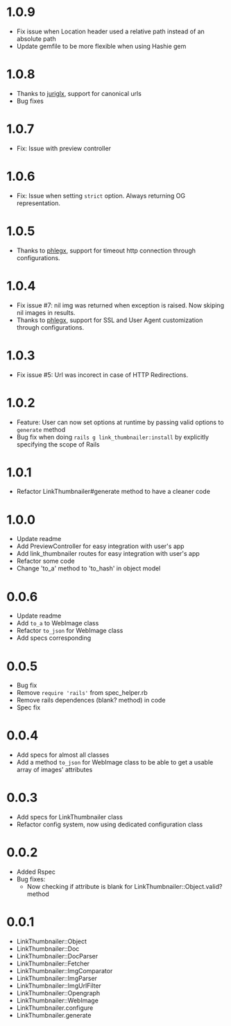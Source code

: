 # 1.0.9

- Fix issue when Location header used a relative path instead of an absolute path
- Update gemfile to be more flexible when using Hashie gem

# 1.0.8

- Thanks to [juriglx](https://github.com/juriglx), support for canonical urls
- Bug fixes

# 1.0.7

- Fix: Issue with preview controller

# 1.0.6

- Fix: Issue when setting `strict` option. Always returning OG representation.

# 1.0.5

- Thanks to [phlegx](https://github.com/phlegx), support for timeout http connection through configurations.

# 1.0.4

- Fix issue #7: nil img was returned when exception is raised. Now skiping nil images in results.
- Thanks to [phlegx](https://github.com/phlegx), support for SSL and User Agent customization through configurations.

# 1.0.3

- Fix issue #5: Url was incorect in case of HTTP Redirections.

# 1.0.2

- Feature: User can now set options at runtime by passing valid options to ```generate``` method
- Bug fix when doing ```rails g link_thumbnailer:install``` by explicitly specifying the scope of Rails

# 1.0.1

- Refactor LinkThumbnailer#generate method to have a cleaner code

# 1.0.0

- Update readme
- Add PreviewController for easy integration with user's app
- Add link_thumbnailer routes for easy integration with user's app
- Refactor some code
- Change 'to_a' method to 'to_hash' in object model

# 0.0.6

- Update readme
- Add `to_a` to WebImage class
- Refactor `to_json` for WebImage class
- Add specs corresponding

# 0.0.5

- Bug fix
- Remove `require 'rails'` from spec_helper.rb
- Remove rails dependences (blank? method) in code
- Spec fix

# 0.0.4

- Add specs for almost all classes
- Add a method `to_json` for WebImage class to be able to get a usable array of images' attributes

# 0.0.3

- Add specs for LinkThumbnailer class
- Refactor config system, now using dedicated configuration class

# 0.0.2

- Added Rspec
- Bug fixes:
	- Now checking if attribute is blank for LinkThumbnailer::Object.valid? method

# 0.0.1

- LinkThumbnailer::Object
- LinkThumbnailer::Doc
- LinkThumbnailer::DocParser
- LinkThumbnailer::Fetcher
- LinkThumbnailer::ImgComparator
- LinkThumbnailer::ImgParser
- LinkThumbnailer::ImgUrlFilter
- LinkThumbnailer::Opengraph
- LinkThumbnailer::WebImage
- LinkThumbnailer.configure
- LinkThumbnailer.generate
